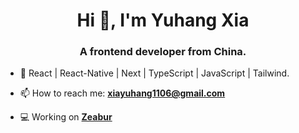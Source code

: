 <h1 align="center">Hi 👋, I'm Yuhang Xia</h1>
<h3 align="center">A frontend developer from China.</h3>

- 🌱 React | React-Native | Next | TypeScript | JavaScript | Tailwind.

- 📫 How to reach me: **xiayuhang1106@gmail.com** 

- 💻 Working on [**Zeabur**](https://github.com/zeabur)

